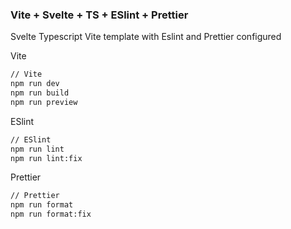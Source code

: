 ### Vite + Svelte + TS + ESlint + Prettier

Svelte Typescript Vite template with Eslint and Prettier configured

Vite
```bash
// Vite
npm run dev
npm run build
npm run preview
```

ESlint
```bash
// ESlint
npm run lint
npm run lint:fix
```

Prettier
```bash
// Prettier
npm run format
npm run format:fix
```
